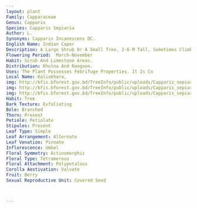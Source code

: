 ```yaml
---
layout: plant
Family: Capparaceae
Genus: Capparis
Species: Capparis Sepiaria
Author: L.
Synonyms: Capparis Incanescens DC.
English Name: Indian Caper
Description: A Large Shrub Or A Small Tree, 2-6 M Tall, Sometimes Climbing, Widely Much-branched, More Or Less Pubescent With Ashy-grey Simple Hairs, Twig Stout, Zigzag, Terete, Stipular Thorn Strongly Recurved, 2-5 Mm Long, Often Brown-black. LeavesPetiolate, Petioles 2-6 Mm Long, Pubescent, 1.5-5.5 Ã— 1-4 Cm, Elliptic, Ovate Or Oblong, Base Obtuse Or Rounded, Apex Obtuse Or Rounded And Nearly Retuse, Herbaceous To Subcoriaceous, Pubescent, Dull And Glaucous When Dry, Midrib Slightly Sunken At The Base Above, Lateral Nerves 4-6 (-8) Pairs, Reticulation Obscure. Flowers Usually In Terminal Corymbose Subumbels Or On Short Lateral Twigs, 8 To 30-flowered, Small, 5-10 Mm Across, Peduncles Up To 1.5 Cm Long, Pedicels 1.0-1.5 Cm Long, Pubescent. Sepals Subequal, Ovate Or Suborbicular, Ciliate Along The Margin, Outer Pair More Or Less Coriaceous, 3.5-5.0 Ã— 2.0-3.5 Mm, Inner Pair Smaller Than The Outer Pair, Elliptic, Glabrous. Petals 5-7 Ã— 1-3 Mm, White, Obovate Or Oblong-spathulate, Rounded At The Apex, Narrowed Towards The Base, Base Pubescent. Stamens 25 To Numerous, Filaments 10-14 Mm Long, Exserted, Anthers Brown. Gynophore 4-10 Mm Long, Slender, Slightly Thickened In Fruits, Puberulous Towards The Base. Ovary 1-2 Ã— 0.8-1.0 Mm, Ellipsoid, Glabrous, Ovules Few, Placentae 2. Fruit A Globose Berry, 6-10 Mm Across, Yellow, Turning Black, Smooth, Stipes 1.5-2.5 Cm Long, Thin. Seeds 1-2, C 5-6 Ã— 3-4 Mm, Embedded In Sticky Pulp, Brown.
Flowering Period:  March-November
Habit: Scrub And Limestone Areas.
Distribution: Khulna And Naogaon.
Uses: The Plant Possesses Febrifuge Properties. It Is Co
Local Name: Kaliakhara, 
img: http://bfis.bforest.gov.bd/TreeInfo/public/uploads/Capparis_sepiaria.jpg
img: http://bfis.bforest.gov.bd/TreeInfo/public/uploads/Capparis_sepiaria1.jpg
img: http://bfis.bforest.gov.bd/TreeInfo/public/uploads/Capparis_sepiaria2.jpg
Habit: Tree
Bark Texture: Exfoliating
Bole: Branched
Thorn: Present
Petiole: Petiolate
Stipules: Present
Leaf Type: Simple
Leaf Arrangement: Alternate
Leaf Venation: Pinnate
Inflorescence: Umbel
Floral Symmetry: Actinomorphic
Floral Type: Tetramerous
Floral Attachment: Polypetalous
Corolla Aestivation: Valvate
Fruit: Berry
Sexual Reproductive Unit: Covered Seed



---
```


